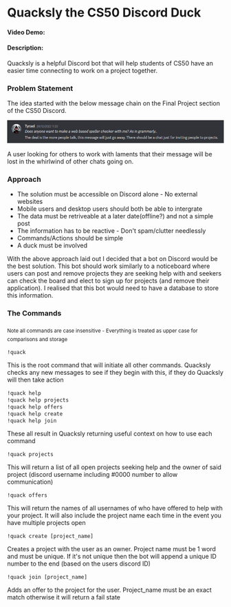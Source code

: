 # Quacksly the CS50 Discord Duck
#### Video Demo:  <URL HERE>
#### Description:

Quacksly is a helpful Discord bot that will help students of CS50 have an easier time connecting to work on a project together.


### Problem Statement
The idea started with the below message chain on the Final Project section of the CS50 Discord.

![Project Seed](/ideas/Seed.png)

A user looking for others to work with laments that their message will be lost in the whirlwind of other chats going on.


### Approach
+ The solution must be accessible on Discord alone - No external websites
+ Mobile users and desktop users should both be able to intergrate
+ The data must be retriveable at a later date(offline?) and not a simple post
+ The information has to be reactive - Don't spam/clutter needlessly
+ Commands/Actions should be simple
+ A duck must be involved

With the above approach laid out I decided that a bot on Discord would be the best solution. This bot should work similarly to a noticeboard where users can post and remove projects they are seeking help with and seekers can check the board and elect to sign up for projects (and remove their application). I realised that this bot would need to have a database to store this information.

### The Commands
<sub>Note all commands are case insensitive - Everything is treated as upper case for comparisons and storage</sub>


```
!quack
```
This is the root command that will initiate all other commands. Quacksly checks any new messages to see if they begin with this, if they do Quacksly will then take action

```
!quack help
!quack help projects
!quack help offers
!quack help create
!quack help join
```
These all result in Quacksly returning useful context on how to use each command

```
!quack projects
```
This will return a list of all open projects seeking help and the owner of said project (discord username including #0000 number to allow communication)

```
!quack offers
```
This will return the names of all usernames of who have offered to help with your project. It will also include the project name each time in the event you have multiple projects open

```
!quack create [project_name]
```
Creates a project with the user as an owner. Project name must be 1 word and must be unique. If it's not unique then the bot will append a unique ID number to the end (based on the users discord ID)

```
!quack join [project_name]
```
Adds an offer to the project for the user. Project_name must be an exact match otherwise it will return a fail state